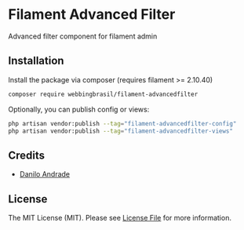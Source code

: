 # Filament Advanced Filter

Advanced filter component for filament admin

## Installation

Install the package via composer (requires filament >= 2.10.40)
```bash
composer require webbingbrasil/filament-advancedfilter
```

Optionally, you can publish config or views:

```bash
php artisan vendor:publish --tag="filament-advancedfilter-config"
php artisan vendor:publish --tag="filament-advancedfilter-views"
```

## Credits

-   [Danilo Andrade](https://github.com/dmandrade)

## License

The MIT License (MIT). Please see [License File](LICENSE.md) for more information.
